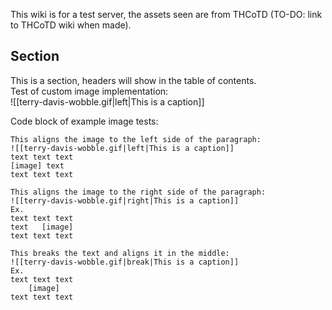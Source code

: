 This wiki is for a test server, the assets seen are from THCoTD (TO-DO: link to THCoTD wiki when made).

## Section
This is a section, headers will show in the table of contents. \
Test of custom image implementation: \
![[terry-davis-wobble.gif|left|This is a caption]]

Code block of example image tests:
```
This aligns the image to the left side of the paragraph:
![[terry-davis-wobble.gif|left|This is a caption]]
text text text
[image] text
text text text

This aligns the image to the right side of the paragraph:
![[terry-davis-wobble.gif|right|This is a caption]]
Ex.
text text text
text   [image]
text text text

This breaks the text and aligns it in the middle:
![[terry-davis-wobble.gif|break|This is a caption]]
Ex.
text text text
    [image]
text text text
```
